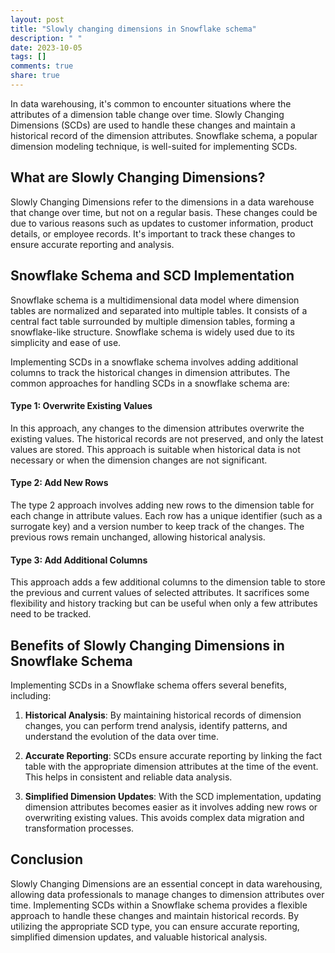 ```yaml
---
layout: post
title: "Slowly changing dimensions in Snowflake schema"
description: " "
date: 2023-10-05
tags: []
comments: true
share: true
---
```


In data warehousing, it's common to encounter situations where the attributes of a dimension table change over time. Slowly Changing Dimensions (SCDs) are used to handle these changes and maintain a historical record of the dimension attributes. Snowflake schema, a popular dimension modeling technique, is well-suited for implementing SCDs.

## What are Slowly Changing Dimensions?

Slowly Changing Dimensions refer to the dimensions in a data warehouse that change over time, but not on a regular basis. These changes could be due to various reasons such as updates to customer information, product details, or employee records. It's important to track these changes to ensure accurate reporting and analysis.

## Snowflake Schema and SCD Implementation

Snowflake schema is a multidimensional data model where dimension tables are normalized and separated into multiple tables. It consists of a central fact table surrounded by multiple dimension tables, forming a snowflake-like structure. Snowflake schema is widely used due to its simplicity and ease of use.

Implementing SCDs in a snowflake schema involves adding additional columns to track the historical changes in dimension attributes. The common approaches for handling SCDs in a snowflake schema are:

#### Type 1: Overwrite Existing Values
In this approach, any changes to the dimension attributes overwrite the existing values. The historical records are not preserved, and only the latest values are stored. This approach is suitable when historical data is not necessary or when the dimension changes are not significant.

#### Type 2: Add New Rows
The type 2 approach involves adding new rows to the dimension table for each change in attribute values. Each row has a unique identifier (such as a surrogate key) and a version number to keep track of the changes. The previous rows remain unchanged, allowing historical analysis.

#### Type 3: Add Additional Columns
This approach adds a few additional columns to the dimension table to store the previous and current values of selected attributes. It sacrifices some flexibility and history tracking but can be useful when only a few attributes need to be tracked.

## Benefits of Slowly Changing Dimensions in Snowflake Schema

Implementing SCDs in a Snowflake schema offers several benefits, including:

1. **Historical Analysis**: By maintaining historical records of dimension changes, you can perform trend analysis, identify patterns, and understand the evolution of the data over time.

2. **Accurate Reporting**: SCDs ensure accurate reporting by linking the fact table with the appropriate dimension attributes at the time of the event. This helps in consistent and reliable data analysis.

3. **Simplified Dimension Updates**: With the SCD implementation, updating dimension attributes becomes easier as it involves adding new rows or overwriting existing values. This avoids complex data migration and transformation processes.

## Conclusion

Slowly Changing Dimensions are an essential concept in data warehousing, allowing data professionals to manage changes to dimension attributes over time. Implementing SCDs within a Snowflake schema provides a flexible approach to handle these changes and maintain historical records. By utilizing the appropriate SCD type, you can ensure accurate reporting, simplified dimension updates, and valuable historical analysis.